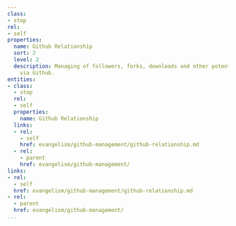 ```yaml
---
class:
- stop
rel:
- self
properties:
  name: Github Relationship
  sort: 2
  level: 2
  description: Managing of followers, forks, downloads and other potential relationships
    via Github.
entities:
- class:
  - stop
  rel:
  - self
  properties:
    name: Github Relationship
  links:
  - rel:
    - self
    href: evangelism/github-management/github-relationship.md
  - rel:
    - parent
    href: evangelism/github-management/
links:
- rel:
  - self
  href: evangelism/github-management/github-relationship.md
- rel:
  - parent
  href: evangelism/github-management/
...
```

